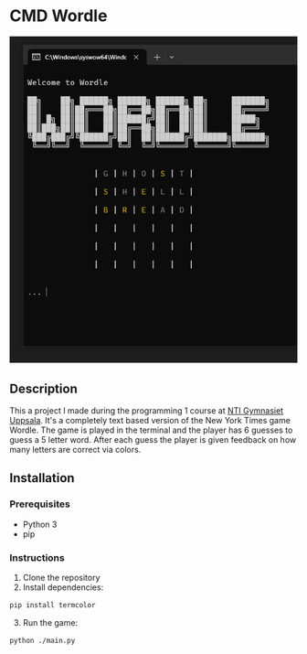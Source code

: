 # CMD Wordle

![Screenshot](screenshots/wordle-3-guesses.png)

## Description
This a project I made during the programming 1 course at [NTI Gymnasiet Uppsala](https://github.com/NTIG-Uppsala/). It's a completely text based version of the New York Times game Wordle. The game is played in the terminal and the player has 6 guesses to guess a 5 letter word. After each guess the player is given feedback on how many letters are correct via colors.

## Installation
### Prerequisites
- Python 3
- pip

### Instructions
1. Clone the repository
2. Install dependencies:
```bash
pip install termcolor
```
3. Run the game:
```bash
python ./main.py
```